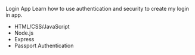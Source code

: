 Login App
Learn how to use authentication and security to create my login in app. 

- HTML/CSS/JavaScript
- Node.js
- Express
- Passport Authentication
